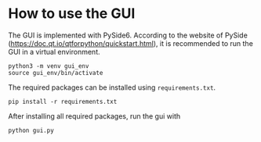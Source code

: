 # How to use the GUI
The GUI is implemented with PySide6.
According to the website of PySide (https://doc.qt.io/qtforpython/quickstart.html), it is recommended to run the GUI in a virtual environment.
```
python3 -m venv gui_env
source gui_env/bin/activate
```
The required packages can be installed using `requirements.txt`.
```
pip install -r requirements.txt
```
After installing all required packages, run the gui with
```
python gui.py
```
